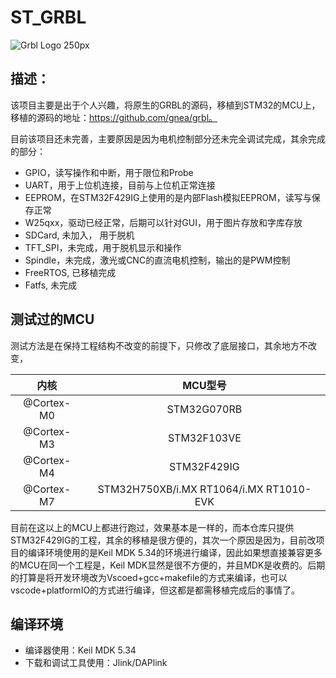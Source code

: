 # ST_GRBL
![Grbl Logo 250px](https://user-images.githubusercontent.com/42537573/131384819-1b6f93d4-67df-4933-aaee-5ba4f4d7ff07.png)

## 描述：

该项目主要是出于个人兴趣，将原生的GRBL的源码，移植到STM32的MCU上，移植的源码的地址：https://github.com/gnea/grbl。

目前该项目还未完善，主要原因是因为电机控制部分还未完全调试完成，其余完成的部分：

- GPIO，读写操作和中断，用于限位和Probe
- UART，用于上位机连接，目前与上位机正常连接
- EEPROM，在STM32F429IG上使用的是内部Flash模拟EEPROM，读写与保存正常
- W25qxx，驱动已经正常，后期可以针对GUI，用于图片存放和字库存放
- SDCard, 未加入， 用于脱机
- TFT_SPI，未完成，用于脱机显示和操作
- Spindle，未完成，激光或CNC的直流电机控制，输出的是PWM控制
- FreeRTOS, 已移植完成
- Fatfs, 未完成

## 测试过的MCU

测试方法是在保持工程结构不改变的前提下，只修改了底层接口，其余地方不改变，

|    内核    |                 MCU型号                 |
| :--------: | :-------------------------------------: |
| @Cortex-M0 |               STM32G070RB               |
| @Cortex-M3 |               STM32F103VE               |
| @Cortex-M4 |               STM32F429IG               |
| @Cortex-M7 | STM32H750XB/i.MX RT1064/i.MX RT1010-EVK |

目前在这以上的MCU上都进行跑过，效果基本是一样的，而本仓库只提供STM32F429IG的工程，其余的移植是很方便的，其次一个原因是因为，目前改项目的编译环境使用的是Keil MDK 5.34的环境进行编译，因此如果想直接兼容更多的MCU在同一个工程是，Keil MDK显然是很不方便的，并且MDK是收费的。后期的打算是将开发环境改为Vscoed+gcc+makefile的方式来编译，也可以vscode+platformIO的方式进行编译，但这都是都需移植完成后的事情了。

## 编译环境

- 编译器使用：Keil MDK 5.34
- 下载和调试工具使用：Jlink/DAPlink

